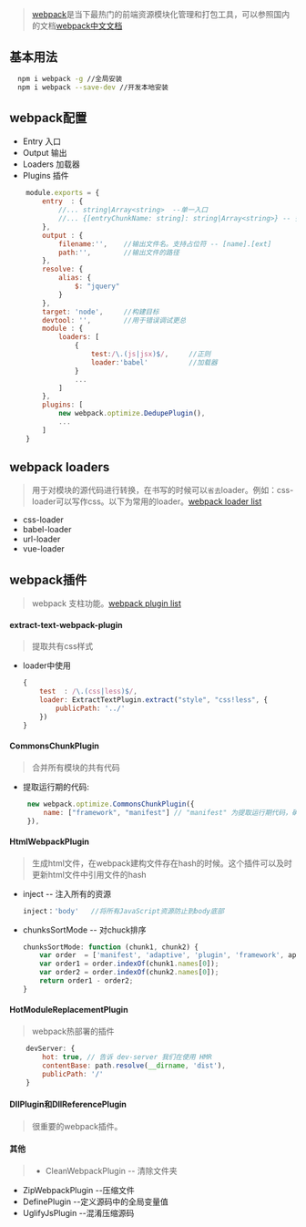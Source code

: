 > [webpack](http://webpack.github.io/)是当下最热门的前端资源模块化管理和打包工具，可以参照国内的文档[webpack中文文档](http://www.css88.com/doc/webpack/)

## 基本用法

``` bash
  npm i webpack -g //全局安装
  npm i webpack --save-dev //开发本地安装
```

## webpack配置

* Entry 入口
* Output 输出
* Loaders 加载器
* Plugins 插件

``` javascript
    module.exports = {
        entry  : {
            //... string|Array<string>  --单一入口
            //... {[entryChunkName: string]: string|Array<string>} -- 多入口或分离第三库和应用入口
        },
        output : {
            filename:'',    //输出文件名。支持占位符 -- [name].[ext]
            path:'',        //输出文件的路径
        },
        resolve: {
            alias: {
                $: "jquery"
            }
        },
        target: 'node',     //构建目标
        devtool: '',        //用于错误调试更总
        module : {
            loaders: [
                {
                    test:/\.(js|jsx)$/,     //正则
                    loader:'babel'          //加载器
                }
                ...
            ]
        },
        plugins: [
            new webpack.optimize.DedupePlugin(),
            ...
        ]
    }
```

## webpack loaders
> 用于对模块的源代码进行转换，在书写的时候可以`省去`loader。例如：css-loader可以写作css。以下为常用的loader。[webpack loader list](http://webpack.github.io/docs/list-of-loaders.html)

* css-loader
* babel-loader
* url-loader
* vue-loader


## webpack插件

> webpack 支柱功能。[webpack plugin list](http://webpack.github.io/docs/list-of-plugins.html)

#### extract-text-webpack-plugin

> 提取共有css样式

* loader中使用
    ``` javascript
    {
        test  : /\.(css|less)$/,
        loader: ExtractTextPlugin.extract("style", "css!less", {
            publicPath: '../'
        })
    }
    ```

#### CommonsChunkPlugin
> 合并所有模块的共有代码

* 提取运行期的代码:
    ``` javascript
     new webpack.optimize.CommonsChunkPlugin({
         name: ["framework", "manifest"] // "manifest" 为提取运行期代码，确保公用文件缓存
     }),
    ```

#### HtmlWebpackPlugin
> 生成html文件，在webpack建构文件存在hash的时候。这个插件可以及时更新html文件中引用文件的hash

* inject    -- 注入所有的资源
    ``` javascript
    inject：'body'   //将所有JavaScript资源防止到body底部
    ```
* chunksSortMode    -- 对chuck排序
    ``` javascript
    chunksSortMode: function (chunk1, chunk2) {
        var order  = ['manifest', 'adaptive', 'plugin', 'framework', appName];
        var order1 = order.indexOf(chunk1.names[0]);
        var order2 = order.indexOf(chunk2.names[0]);
        return order1 - order2;
    }
    ```

#### HotModuleReplacementPlugin
> webpack热部署的插件

``` javascript
    devServer: {
        hot: true, // 告诉 dev-server 我们在使用 HMR
        contentBase: path.resolve(__dirname, 'dist'),
        publicPath: '/'
    }
```

#### DllPlugin和DllReferencePlugin
> 很重要的webpack插件。

#### 其他
>  * CleanWebpackPlugin -- 清除文件夹
   * ZipWebpackPlugin   --压缩文件
   * DefinePlugin       --定义源码中的全局变量值
   * UglifyJsPlugin     --混淆压缩源码



